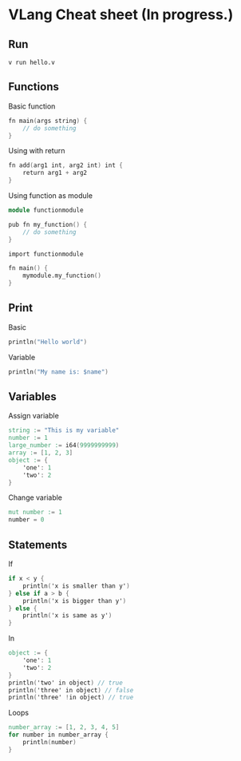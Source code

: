 # VLang Cheat sheet (In progress.)

## Run 
`v run hello.v`

## Functions 
Basic function
```v
fn main(args string) {
	// do something
}
```

Using with return 
```v
fn add(arg1 int, arg2 int) int {
	return arg1 + arg2
}
```

Using function as module
```v
module functionmodule

pub fn my_function() {
	// do something
}
```
```V
import functionmodule

fn main() {
	mymodule.my_function()
}
```
## Print
Basic 
```V
println("Hello world")
```
Variable
```V
println("My name is: $name")
```

## Variables
Assign variable
```V
string := "This is my variable"
number := 1
large_number := i64(9999999999)
array := [1, 2, 3]
object := {
	'one': 1
	'two': 2
}
```

Change variable
```V
mut number := 1
number = 0
```
## Statements

If
```V
if x < y {
	println('x is smaller than y')
} else if a > b {
	println('x is bigger than y')
} else {
	println('x is same as y')
}
```
In
```V
object := {
	'one': 1
	'two': 2
}
println('two' in object) // true
println('three' in object) // false
println('three' !in object) // true
```
Loops
```V
number_array := [1, 2, 3, 4, 5]
for number in number_array {
	println(number)
}
```
